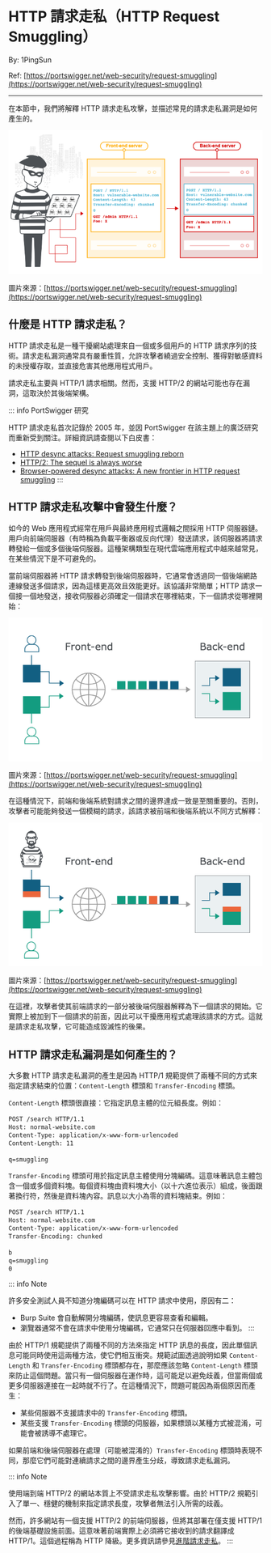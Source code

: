 # HTTP 請求走私（HTTP Request Smuggling）

By: 1PingSun

Ref: [https://portswigger.net/web-security/request-smuggling](https://portswigger.net/web-security/request-smuggling)

---

在本節中，我們將解釋 HTTP 請求走私攻擊，並描述常見的請求走私漏洞是如何產生的。

![alt](src/image.png)

圖片來源：[https://portswigger.net/web-security/request-smuggling](https://portswigger.net/web-security/request-smuggling)

## 什麼是 HTTP 請求走私？

HTTP 請求走私是一種干擾網站處理來自一個或多個用戶的 HTTP 請求序列的技術。請求走私漏洞通常具有嚴重性質，允許攻擊者繞過安全控制、獲得對敏感資料的未授權存取，並直接危害其他應用程式用戶。

請求走私主要與 HTTP/1 請求相關。然而，支援 HTTP/2 的網站可能也存在漏洞，這取決於其後端架構。

::: info PortSwigger 研究

HTTP 請求走私首次記錄於 2005 年，並因 PortSwigger 在該主題上的廣泛研究而重新受到關注。詳細資訊請查閱以下白皮書：

* [HTTP desync attacks: Request smuggling reborn](https://portswigger.net/research/http-desync-attacks-request-smuggling-reborn)
* [HTTP/2: The sequel is always worse](https://portswigger.net/research/http2)
* [Browser-powered desync attacks: A new frontier in HTTP request smuggling](https://portswigger.net/research/browser-powered-desync-attacks)
:::

## HTTP 請求走私攻擊中會發生什麼？

如今的 Web 應用程式經常在用戶與最終應用程式邏輯之間採用 HTTP 伺服器鏈。用戶向前端伺服器（有時稱為負載平衡器或反向代理）發送請求，該伺服器將請求轉發給一個或多個後端伺服器。這種架構類型在現代雲端應用程式中越來越常見，在某些情況下是不可避免的。

當前端伺服器將 HTTP 請求轉發到後端伺服器時，它通常會透過同一個後端網路連線發送多個請求，因為這樣更高效且效能更好。該協議非常簡單；HTTP 請求一個接一個地發送，接收伺服器必須確定一個請求在哪裡結束，下一個請求從哪裡開始：

![alt](src/image2.png)

圖片來源：[https://portswigger.net/web-security/request-smuggling](https://portswigger.net/web-security/request-smuggling)

在這種情況下，前端和後端系統對請求之間的邊界達成一致是至關重要的。否則，攻擊者可能能夠發送一個模糊的請求，該請求被前端和後端系統以不同方式解釋：

![alt](src/image3.png)

圖片來源：[https://portswigger.net/web-security/request-smuggling](https://portswigger.net/web-security/request-smuggling)

在這裡，攻擊者使其前端請求的一部分被後端伺服器解釋為下一個請求的開始。它實際上被加到下一個請求的前面，因此可以干擾應用程式處理該請求的方式。這就是請求走私攻擊，它可能造成毀滅性的後果。

## HTTP 請求走私漏洞是如何產生的？

大多數 HTTP 請求走私漏洞的產生是因為 HTTP/1 規範提供了兩種不同的方式來指定請求結束的位置：`Content-Length` 標頭和 `Transfer-Encoding` 標頭。

`Content-Length` 標頭很直接：它指定訊息主體的位元組長度。例如：

```http
POST /search HTTP/1.1
Host: normal-website.com
Content-Type: application/x-www-form-urlencoded
Content-Length: 11

q=smuggling
```

`Transfer-Encoding` 標頭可用於指定訊息主體使用分塊編碼。這意味著訊息主體包含一個或多個資料塊。每個資料塊由資料塊大小（以十六進位表示）組成，後面跟著換行符，然後是資料塊內容。訊息以大小為零的資料塊結束。例如：

```http
POST /search HTTP/1.1
Host: normal-website.com
Content-Type: application/x-www-form-urlencoded
Transfer-Encoding: chunked

b
q=smuggling
0
```

::: info Note

許多安全測試人員不知道分塊編碼可以在 HTTP 請求中使用，原因有二：

* Burp Suite 會自動解開分塊編碼，使訊息更容易查看和編輯。
* 瀏覽器通常不會在請求中使用分塊編碼，它通常只在伺服器回應中看到。
:::

由於 HTTP/1 規範提供了兩種不同的方法來指定 HTTP 訊息的長度，因此單個訊息可能同時使用這兩種方法，使它們相互衝突。規範試圖透過說明如果 `Content-Length` 和 `Transfer-Encoding` 標頭都存在，那麼應該忽略 `Content-Length` 標頭來防止這個問題。當只有一個伺服器在運作時，這可能足以避免歧義，但當兩個或更多伺服器連接在一起時就不行了。在這種情況下，問題可能因為兩個原因而產生：

* 某些伺服器不支援請求中的 `Transfer-Encoding` 標頭。
* 某些支援 `Transfer-Encoding` 標頭的伺服器，如果標頭以某種方式被混淆，可能會被誘導不處理它。

如果前端和後端伺服器在處理（可能被混淆的）`Transfer-Encoding` 標頭時表現不同，那麼它們可能對連續請求之間的邊界產生分歧，導致請求走私漏洞。

::: info Note

使用端到端 HTTP/2 的網站本質上不受請求走私攻擊影響。由於 HTTP/2 規範引入了單一、穩健的機制來指定請求長度，攻擊者無法引入所需的歧義。

然而，許多網站有一個支援 HTTP/2 的前端伺服器，但將其部署在僅支援 HTTP/1 的後端基礎設施前面。這意味著前端實際上必須將它接收到的請求翻譯成 HTTP/1。這個過程稱為 HTTP 降級。更多資訊請參見[進階請求走私](https://portswigger.net/web-security/request-smuggling/advanced)。
:::

